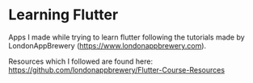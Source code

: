 # Learning Flutter

Apps I made while trying to learn flutter following the tutorials made by LondonAppBrewery (https://www.londonappbrewery.com).


Resources which I followed are found here: https://github.com/londonappbrewery/Flutter-Course-Resources
